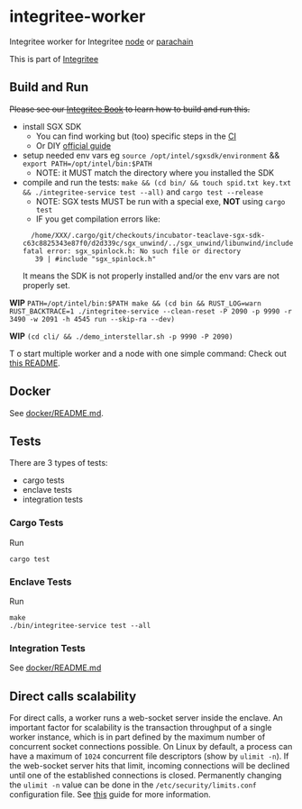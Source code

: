 # integritee-worker

Integritee worker for Integritee [node](https://github.com/integritee-network/integritee-node) or [parachain](https://github.com/integritee-network/parachain)

This is part of [Integritee](https://integritee.network)

## Build and Run
~~Please see our [Integritee Book](https://docs.integritee.network/4-development/4.4-sdk) to learn how to build and run this.~~

- install SGX SDK
  - You can find working but (too) specific steps in the [CI](.github/workflows/rust.yml#L170)
  - Or DIY [official guide](https://download.01.org/intel-sgx/sgx-dcap/1.11/linux/docs/Intel_SGX_SW_Installation_Guide_for_Linux.pdf)
- setup needed env vars eg `source /opt/intel/sgxsdk/environment` && `export PATH=/opt/intel/bin:$PATH`
  - NOTE: it MUST match the directory where you installed the SDK
- compile and run the tests: `make && (cd bin/ && touch spid.txt key.txt && ./integritee-service test --all)` and `cargo test --release`
  - NOTE: SGX tests MUST be run with a special exe, **NOT** using `cargo test`
  - IF you get compilation errors like:
  ```
    /home/XXX/.cargo/git/checkouts/incubator-teaclave-sgx-sdk-c63c8825343e87f0/d2d339c/sgx_unwind/../sgx_unwind/libunwind/include/pthread_compat.h:39:10: fatal error: sgx_spinlock.h: No such file or directory
     39 | #include "sgx_spinlock.h"
  ```
  It means the SDK is not properly installed and/or the env vars are not properly set.

**WIP** `PATH=/opt/intel/bin:$PATH make && (cd bin && RUST_LOG=warn RUST_BACKTRACE=1 ./integritee-service --clean-reset -P 2090 -p 9990 -r 3490 -w 2091 -h 4545 run --skip-ra --dev)`

**WIP**  `(cd cli/ && ./demo_interstellar.sh -p 9990 -P 2090)`

T  o start multiple worker and a node with one simple command: Check out [this README](local-setup/README.md).

## Docker
See [docker/README.md](docker/README.md).

## Tests

There are 3 types of tests:
- cargo tests
- enclave tests
- integration tests

### Cargo Tests
Run
```
cargo test
```

### Enclave Tests
Run

```
make
./bin/integritee-service test --all
```

### Integration Tests
See [docker/README.md](docker/README.md)

## Direct calls scalability

For direct calls, a worker runs a web-socket server inside the enclave. An important factor for scalability is the transaction throughput of a single worker instance, which is in part defined by the maximum number of concurrent socket connections possible. On Linux by default, a process can have a maximum of `1024` concurrent file descriptors (show by `ulimit -n`).
If the web-socket server hits that limit, incoming connections will be declined until one of the established connections is closed. Permanently changing the `ulimit -n` value can be done in the `/etc/security/limits.conf` configuration file. See [this](https://linuxhint.com/permanently_set_ulimit_value/) guide for more information.
